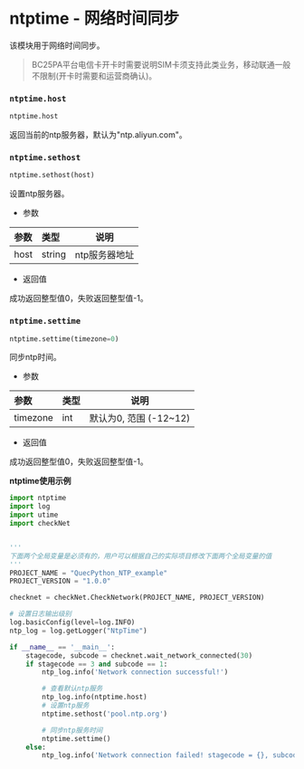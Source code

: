 # ntptime - 网络时间同步

该模块用于网络时间同步。

> BC25PA平台电信卡开卡时需要说明SIM卡须支持此类业务，移动联通一般不限制(开卡时需要和运营商确认)。


### `ntptime.host`

```python
ntptime.host
```

返回当前的ntp服务器，默认为"ntp.aliyun.com"。


### `ntptime.sethost`

```python
ntptime.sethost(host)
```

设置ntp服务器。

* 参数

| 参数 | 类型   | 说明          |
| :--- | :----- | ------------- |
| host | string | ntp服务器地址 |

* 返回值

成功返回整型值0，失败返回整型值-1。


### `ntptime.settime`

```python
ntptime.settime(timezone=0)
```

同步ntp时间。

* 参数

| 参数     | 类型   | 说明          |
| :------- | :----- | ------------- |
| timezone | int    | 默认为0, 范围 (-12~12) |

* 返回值

成功返回整型值0，失败返回整型值-1。



**ntptime使用示例**

```python
import ntptime
import log
import utime
import checkNet


'''
下面两个全局变量是必须有的，用户可以根据自己的实际项目修改下面两个全局变量的值
'''
PROJECT_NAME = "QuecPython_NTP_example"
PROJECT_VERSION = "1.0.0"

checknet = checkNet.CheckNetwork(PROJECT_NAME, PROJECT_VERSION)

# 设置日志输出级别
log.basicConfig(level=log.INFO)
ntp_log = log.getLogger("NtpTime")

if __name__ == '__main__':
    stagecode, subcode = checknet.wait_network_connected(30)
    if stagecode == 3 and subcode == 1:
        ntp_log.info('Network connection successful!')

        # 查看默认ntp服务
        ntp_log.info(ntptime.host)
        # 设置ntp服务
        ntptime.sethost('pool.ntp.org')

        # 同步ntp服务时间
        ntptime.settime()
    else:
        ntp_log.info('Network connection failed! stagecode = {}, subcode = {}'.format(stagecode, subcode))
```